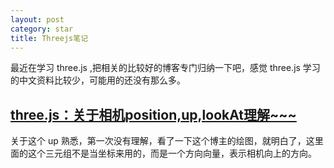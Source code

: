 ```yaml
---
layout: post
category: star
title: Threejs笔记
---
```


最近在学习 three.js ,把相关的比较好的博客专门归纳一下吧，感觉 three.js 学习的中文资料比较少，可能用的还没有那么多。

## [three.js：关于相机position,up,lookAt理解~~~](https://blog.csdn.net/qq_42206266/article/details/80566992)

关于这个 up 熟悉，第一次没有理解，看了一下这个博主的绘图，就明白了，这里面的这个三元组不是当坐标来用的，而是一个方向向量，表示相机向上的方向。

